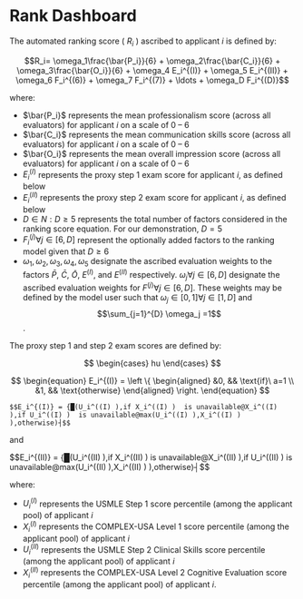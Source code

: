 # Rank Dashboard

The automated ranking score ( $R_i$ ) ascribed to applicant $i$ is defined by:

$$R_i= \omega_1\frac{\bar{P_i}}{6} + \omega_2\frac{\bar{C_i}}{6} + \omega_3\frac{\bar{O_i}}{6} + \omega_4 E_i^{(I)} + \omega_5 E_i^{(II)} + \omega_6 F_i^{(6)} + \omega_7 F_i^{(7)} + \ldots + \omega_D F_i^{(D)}$$

where:

* $\bar{P_i}$ represents the mean professionalism score (across all evaluators) for applicant $i$ on a scale of 0 – 6
* $\bar{C_i}$ represents the mean communication skills score (across all evaluators) for applicant $i$ on a scale of 0 – 6
* $\bar{O_i}$ represents the mean overall impression score (across all evaluators) for applicant $i$ on a scale of 0 – 6
* $E_i^{(I)}$ represents the proxy step 1 exam score for applicant $i$, as defined below
* $E_i^{(II)}$ represents the proxy step 2 exam score for applicant $i$, as defined below
* $D\in N:D\geq5$ represents the total number of factors considered in the ranking score equation. For our demonstration, $D=5$
* $F_i^{(j)}  \forall j\in[6,D]$ represent the optionally added factors to the ranking model given that $D\geq6$
* $\omega_1,\omega_2,\omega_3,\omega_4,\omega_5$ designate the ascribed evaluation weights to the factors $\bar{P}$, $\bar{C}$, $\bar{O}$, $E^{(I)}$, and $E^{(II)}$ respectively. $\omega_j \forall j\in[6,D]$ designate the ascribed evaluation weights for $F^{(j)}  \forall j\in[6,D]$. These weights may be defined by the model user such that $\omega_j\in[0,1]  \forall j\in[1,D]$ and $$\sum_{j=1}^{D} \omega_j =1$$.

The proxy step 1 and step 2 exam scores are defined by:

$$
\begin{cases} hu \end{cases}
$$

$$
\begin{equation}
  E_i^{(I)} = \left \{
  \begin{aligned}
    &0, && \text{if}\ a=1 \\
    &1, && \text{otherwise}
  \end{aligned} \right.
\end{equation} 
$$

    $$E_i^{(I)} = {█(U_i^((I) ),if X_i^((I) )  is unavailable@X_i^((I) ),if U_i^((I) )  is unavailable@max⁡(U_i^((I) ),X_i^((I) ) ),otherwise)┤$$

and

$$E_i^{(II)} = {█(U_i^((II) ),if X_i^((II) )  is unavailable@X_i^((II) ),if U_i^((II) )  is unavailable@max⁡(U_i^((II) ),X_i^((II) ) ),otherwise)┤$$

where:
* $U_i^{(I)}$ represents the USMLE Step 1 score percentile (among the applicant pool) of applicant $i$
* $X_i^{(I)}$ represents the COMPLEX-USA Level 1 score percentile (among the applicant pool) of applicant $i$
* $U_i^{(II)}$ represents the USMLE Step 2 Clinical Skills score percentile (among the applicant pool) of applicant $i$
* $X_i^{(II)}$ represents the COMPLEX-USA Level 2 Cognitive Evaluation score percentile (among the applicant pool) of applicant $i$.
